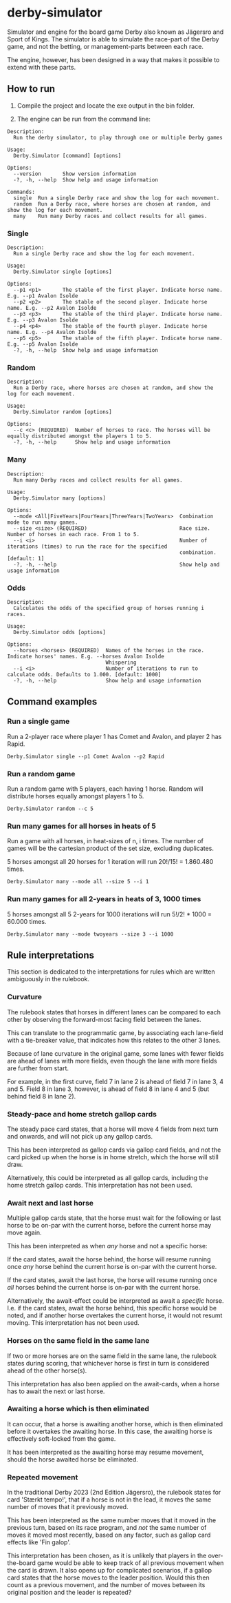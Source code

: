 # derby-simulator
Simulator and engine for the board game Derby also known as Jägersro and Sport of Kings. 
The simulator is able to simulate the race-part of the Derby game, and not the
betting, or management-parts between each race.

The engine, however, has been designed in a way that makes it possible to extend with
these parts.

## How to run
1. Compile the project and locate the exe output in the bin folder.

2. The engine can be run from the command line:
```
Description:
  Run the derby simulator, to play through one or multiple Derby games

Usage:
  Derby.Simulator [command] [options]

Options:
  --version       Show version information
  -?, -h, --help  Show help and usage information

Commands:
  single  Run a single Derby race and show the log for each movement.
  random  Run a Derby race, where horses are chosen at random, and show the log for each movement.
  many    Run many Derby races and collect results for all games.
```

### Single
```
Description:
  Run a single Derby race and show the log for each movement.

Usage:
  Derby.Simulator single [options]

Options:
  --p1 <p1>       The stable of the first player. Indicate horse name. E.g. --p1 Avalon Isolde
  --p2 <p2>       The stable of the second player. Indicate horse name. E.g. --p2 Avalon Isolde
  --p3 <p3>       The stable of the third player. Indicate horse name. E.g. --p3 Avalon Isolde
  --p4 <p4>       The stable of the fourth player. Indicate horse name. E.g. --p4 Avalon Isolde
  --p5 <p5>       The stable of the fifth player. Indicate horse name. E.g. --p5 Avalon Isolde
  -?, -h, --help  Show help and usage information
```

### Random
```
Description:
  Run a Derby race, where horses are chosen at random, and show the log for each movement.

Usage:
  Derby.Simulator random [options]

Options:
  --c <c> (REQUIRED)  Number of horses to race. The horses will be equally distributed amongst the players 1 to 5.
  -?, -h, --help      Show help and usage information
```

### Many
```
Description:
  Run many Derby races and collect results for all games.

Usage:
  Derby.Simulator many [options]

Options:
  --mode <All|FiveYears|FourYears|ThreeYears|TwoYears>  Combination mode to run many games.
  --size <size> (REQUIRED)                              Race size. Number of horses in each race. From 1 to 5.
  --i <i>                                               Number of iterations (times) to run the race for the specified
                                                        combination. [default: 1]
  -?, -h, --help                                        Show help and usage information
```

### Odds
```
Description:
  Calculates the odds of the specified group of horses running i races.

Usage:
  Derby.Simulator odds [options]

Options:
  --horses <horses> (REQUIRED)  Names of the horses in the race. Indicate horses' names. E.g. --horses Avalon Isolde
                                Whispering
  --i <i>                       Number of iterations to run to calculate odds. Defaults to 1.000. [default: 1000]
  -?, -h, --help                Show help and usage information
```

## Command examples
### Run a single game

Run a 2-player race where player 1 has Comet and Avalon, and player 2 has Rapid.
```
Derby.Simulator single --p1 Comet Avalon --p2 Rapid
```

### Run a random game
Run a random game with 5 players, each having 1 horse. Random will distribute horses equally amongst players 1 to 5.
```
Derby.Simulator random --c 5
```

### Run many games for all horses in heats of 5
Run a game with all horses, in heat-sizes of n, i times. The number of games will 
be the cartesian product of the set size, excluding duplicates.

5 horses amongst all 20 horses for 1 iteration will run 20!/15! = 1.860.480 times.
```
Derby.Simulator many --mode all --size 5 --i 1
```

### Run many games for all 2-years in heats of 3, 1000 times
5 horses amongst all 5 2-years for 1000 iterations will run 5!/2! * 1000 = 60.000 times.
```
Derby.Simulator many --mode twoyears --size 3 --i 1000
```

## Rule interpretations
This section is dedicated to the interpretations for rules which are 
written ambiguously in the rulebook.

### Curvature
The rulebook states that horses in different lanes can be compared to each other
by observing the forward-most facing field between the lanes.

This can translate to the programmatic game, by associating each lane-field
with a tie-breaker value, that indicates how this relates to the other 3 lanes.

Because of lane curvature in the original game,
some lanes with fewer fields are ahead of lanes with more fields,
even though the lane with more fields are further from start.

For example, in the first curve, field 7 in lane 2 is ahead of
field 7 in lane 3, 4 and 5.
Field 8 in lane 3, however, is ahead of field 8 in lane 4 and 5 (but behind field 8 in lane 2).

### Steady-pace and home stretch gallop cards
The steady pace card states, that a horse will move 4 fields from next turn and onwards,
and will not pick up any gallop cards.

This has been interpreted as gallop cards via gallop card fields, and not the card picked up when 
the horse is in home stretch, which the horse will still draw.

Alternatively, this could be interpreted as all gallop cards, including the home stretch gallop cards.
This interpretation has not been used.

### Await next and last horse

Multiple gallop cards state, that the horse must wait for the following
or last horse to be on-par with the current horse, before the current horse
may move again.

This has been interpreted as when *any* horse and not a specific horse:

If the card states, await the horse behind, the horse will resume running
once *any* horse behind the current horse is on-par with the current horse.

If the card states, await the last horse, the horse will resume running
once *all* horses behind the current horse is on-par with the current horse.

Alternatively, the await-effect could be interpreted as await a _specific_ horse.
I.e. if the card states, await the horse behind, this specific horse would be noted,
and if another horse overtakes the current horse, it would not resumt moving.
This interpretation has not been used.

### Horses on the same field in the same lane
If two or more horses are on the same field in the same lane,
the rulebook states during scoring, that whichever horse is first in turn
is considered ahead of the other horse(s).

This interpretation has also been applied on the await-cards, when a horse has
to await the next or last horse.

### Awaiting a horse which is then eliminated
It can occur, that a horse is awaiting another horse, which is then eliminated
before it overtakes the awaiting horse. In this case, the awaiting horse
is effectively soft-locked from the game.

It has been interpreted as the awaiting horse may resume movement, 
should the horse awaited horse be eliminated.

### Repeated movement
In the traditional Derby 2023 (2nd Edition Jägersro), 
the rulebook states for card 'Stærkt tempo!', that if a horse is not in the lead,
it moves the same number of moves that it previously moved.

This has been interpreted as the same number moves that it moved in the previous turn,
based on its race program, and *not* the same number of moves it moved most recently,
based on any factor, such as gallop card effects like 'Fin galop'.

This interpretation has been chosen, as it is unlikely that players in the 
over-the-board game would be able to keep track of all previous movement 
when the card is drawn.
It also opens up for complicated scenarios, if a gallop card states that
the horse moves to the leader position. Would this then count as a previous movement,
and the number of moves between its original position and the leader is repeated?